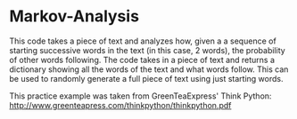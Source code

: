 # Markov-Analysis
This code takes a piece of text and analyzes how, given a a sequence of starting successive words in the text (in this case, 2 words), the probability of other words following. The code takes in a piece of text and returns a dictionary showing all the words of the text and what words follow. This can be used to randomly generate a full piece of text using just starting words.

This practice example was taken from GreenTeaExpress' Think Python: http://www.greenteapress.com/thinkpython/thinkpython.pdf

